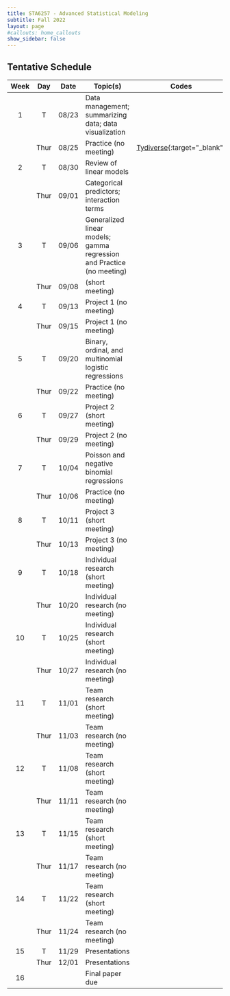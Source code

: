 ```yaml
---
title: STA6257 - Advanced Statistical Modeling
subtitle: Fall 2022 
layout: page
#callouts: home_callouts
show_sidebar: false
---
```


## Tentative Schedule

| Week | Day | Date  | Topic(s) | Codes | Assignment | Due |
|:-:|:-:|:---:|--------------------|:--:|:-:|:-:
| 1    | T   | 08/23 | Data management; summarizing data; data visualization | | | |
|      | Thur   | 08/25 | Practice (no meeting) |[Tydiverse](https://github.com/UWFTeaching/AdvStatsModeling/blob/main/codes/Tidyverse_R.R){:target="_blank"} | | 08/29 |
| 2    | T   | 08/30 | Review of linear models | | | |
|      | Thur   | 09/01 | Categorical predictors; interaction terms | | | |
| 3    | T   | 09/06 | Generalized linear models; gamma regression and Practice (no meeting) | | | |
|      | Thur   | 09/08 |  (short meeting) | | | 09/12 |
| 4    | T   | 09/13 | Project 1 (no meeting) | | | |
|      | Thur   | 09/15 | Project 1 (no meeting) | | | 09/19 |
| 5    | T   | 09/20 | Binary, ordinal, and multinomial logistic regressions | | | |
|      | Thur   | 09/22 | Practice (no meeting) | | | 09/26 |
| 6    | T   | 09/27 | Project 2 (short meeting) | | | |
|      | Thur   | 09/29 | Project 2 (no meeting) | | | 10/03 |
| 7    | T  | 10/04 | Poisson and negative binomial regressions | | | |
|      | Thur   | 10/06 | Practice (no meeting) | | | 10/10 |
| 8    | T   | 10/11 | Project 3 (short meeting) | | | |
|      | Thur   | 10/13 | Project 3 (no meeting) | | | 10/17 |
| 9    | T   | 10/18 | Individual research (short meeting) | | | |
|      | Thur   | 10/20 | Individual research (no meeting) | | | 10/21 |
| 10   | T   | 10/25 | Individual research (short meeting) | | | |
|      | Thur   | 10/27 | Individual research (no meeting) | | | 10/28 |
| 11   | T   | 11/01 | Team research (short meeting) | | | |
|      | Thur   | 11/03 | Team research (no meeting) | | | 11/04 |
| 12   | T   | 11/08 | Team research (short meeting) | | | |
|      | Thur   | 11/11 | Team research (no meeting) | | | 11/10 |
| 13   | T   | 11/15 | Team research (short meeting) | | | |
|      | Thur   | 11/17 | Team research (no meeting) | | | 11/18 |
| 14   | T   | 11/22 | Team research (short meeting) | | | |
|      | Thur   | 11/24 | Team research (no meeting) | | | 11/25 |
| 15   | T   | 11/29 | Presentations | | | |
|      | Thur   | 12/01 | Presentations | | | 12/02 |
| 16   |   |  | Final paper due | | | 12/07 |
